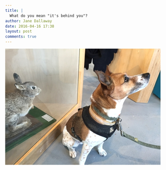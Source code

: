 ```yaml
---
title: |
  What do you mean "it's behind you"?
author: Jane Dallaway
date: 2016-04-16 17:38
layout: post
comments: true
---
```


<div><a href="/media/tp_IMG_7829.JPG"><img src="/media/tp_thumb_IMG_7829.JPG" width="500" height="375"/></a></div>



  

      